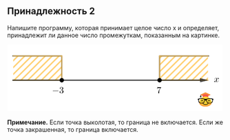 ## Принадлежность 2

Напишите программу, которая принимает целое число x и определяет, принадлежит ли данное число промежуткам, показанным на картинке. 

<img src="/img/problem4.2.5.png" alt="Принадлежность 2" width="500">

**Примечание.** Если точка выколотая, то граница не включается. Если же точка закрашенная, то граница включается.